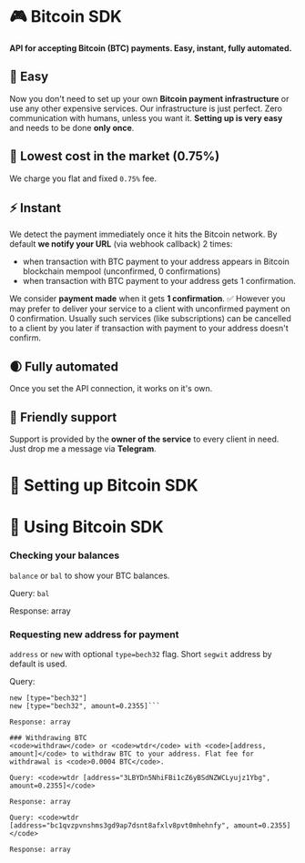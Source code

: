 # 🎮 Bitcoin SDK
<b>API for accepting Bitcoin (BTC) payments. Easy, instant, fully automated.</b>

## 🌴 Easy
Now you don't need to set up your own <b>Bitcoin payment infrastructure</b> or use any other expensive services. Our infrastructure is just perfect. Zero communication with humans, unless you want it. <b>Setting up is very easy</b> and needs to be done <b>only once</b>.

## 🌿 Lowest cost in the market (0.75%)
We charge you flat and fixed <code>0.75%</code> fee.

## ⚡️ Instant
We detect the payment immediately once it hits the Bitcoin network. By default <b>we notify your URL</b> (via webhook callback) 2 times:
- when transaction with BTC payment to your address appears in Bitcoin blockchain mempool (unconfirmed, 0 confirmations)
- when transaction with BTC payment to your address gets 1 confirmation.

We consider <b>payment made</b> when it gets <b>1 confirmation</b>. ✅ However you may prefer to deliver your service to a client with unconfirmed payment on 0 confirmation. Usually such services (like subscriptions) can be cancelled to a client by you later if transaction with payment to your address doesn't confirm.

## 🌒 Fully automated
Once you set the API connection, it works on it's own.

## 💚 Friendly support
Support is provided by the <b>owner of the service</b> to every client in need. Just drop me a message via <b>Telegram</b>.



# 🦚 Setting up Bitcoin SDK



# 🌲 Using Bitcoin SDK

### Checking your balances
<code>balance</code> or <code>bal</code> to show your BTC balances.

Query: <code>bal</code>

Response: array

### Requesting new address for payment
<code>address</code> or <code>new</code> with optional <code>type=bech32</code> flag. Short <code>segwit</code> address by default is used.

Query:
```new
new [type="bech32"]
new [type="bech32", amount=0.2355]```

Response: array

### Withdrawing BTC
<code>withdraw</code> or <code>wtdr</code> with <code>[address, amount]</code> to withdraw BTC to your address. Flat fee for withdrawal is <code>0.0004 BTC</code>.

Query: <code>wtdr [address="3LBYDn5NhiFBi1cZ6yBSdNZWCLyujz1Ybg", amount=0.2355]</code>

Response: array

Query: <code>wtdr [address="bc1qvzpvnshms3gd9ap7dsnt8afxlv8pvt0mhehnfy", amount=0.2355]</code>

Response: array
